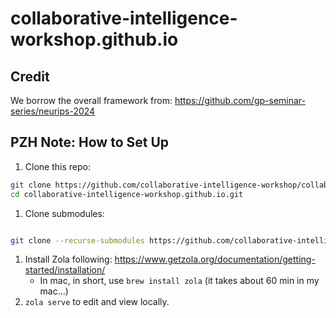 # collaborative-intelligence-workshop.github.io


## Credit

We borrow the overall framework from:  https://github.com/gp-seminar-series/neurips-2024


## PZH Note: How to Set Up

1. Clone this repo:

```bash
git clone https://github.com/collaborative-intelligence-workshop/collaborative-intelligence-workshop.github.io.git
cd collaborative-intelligence-workshop.github.io.git
```

1. Clone submodules:

```bash

git clone --recurse-submodules https://github.com/collaborative-intelligence-workshop/collaborative-intelligence-workshop.github.io.git
```

1. Install Zola following:  https://www.getzola.org/documentation/getting-started/installation/
    * In mac, in short, use `brew install zola` (it takes about 60 min in my mac...)
2. `zola serve` to edit and view locally.
